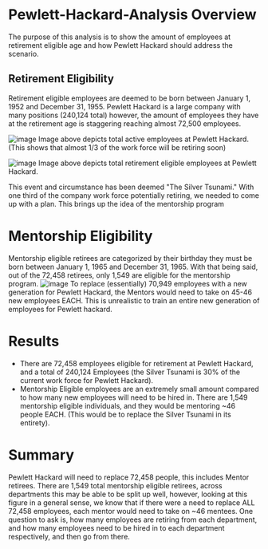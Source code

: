# Pewlett-Hackard-Analysis Overview

The purpose of this analysis is to show the amount of employees at retirement eligible age and how Pewlett Hackard should address the scenario. 

## Retirement Eligibility 
Retirement eligible employees are deemed to be born between January 1, 1952 and December 31, 1955. Pewlett Hackard is a large company with many positions (240,124 total) however, the amount of employees they have at the retirement age is staggering reaching almost 72,500 employees. 

![image](https://user-images.githubusercontent.com/99559096/162645983-3f6766ed-74ca-4a3b-a994-1b33b1211d10.png)
Image above depicts total active employees at Pewlett Hackard. (This shows that almost 1/3 of the work force will be retiring soon)

![image](https://user-images.githubusercontent.com/99559096/162646059-7116bd67-9569-4223-a9f1-37c1f6ada81c.png)
Image above depicts total retirement eligible employees at Pewlett Hackard.

This event and circumstance has been deemed "The Silver Tsunami." With one third of the company work force potentially retiring, we needed to come up with a plan.
This brings up the idea of the mentorship program

# Mentorship Eligibility
Mentorship eligible retirees are categorized by their birthday they must be born between January 1, 1965 and December 31, 1965.
With that being said, out of the 72,458 retirees, only 1,549 are eligible for the mentorship program.
![image](https://user-images.githubusercontent.com/99559096/162646354-233ba874-4cbd-48cc-a15c-4de2b6386fd7.png)
To replace (essentially) 70,949 employees with a new generation for Pewlett Hackard, the Mentors would need to take on 45-46 new employees EACH. This is unrealistic to train an entire new generation of employees for Pewlett hackard. 

# Results 

- There are 72,458 employees eligible for retirement at Pewlett Hackard, and a total of 240,124 Employees (the Silver Tsunami is 30% of the current work force for Pewlett Hackard).
- Mentorship Eligible employees are an extremely small amount compared to how many new employees will need to be hired in. There are 1,549 mentorship eligible individuals, and they would be mentoring ~46 people EACH. (This would be to replace the Silver Tsunami in its entirety).

# Summary

Pewlett Hackard will need to replace 72,458 people, this includes Mentor retirees. There are 1,549 total mentorship eligible retirees, across departments this may be able to be split up well, however, looking at this figure in a general sense, we know that if there were a need to replace ALL 72,458 employees, each mentor would need to take on ~46 mentees. 
One question to ask is, how many employees are retiring from each department, and how many employees need to be hired in to each department respectively, and then go from there. 
